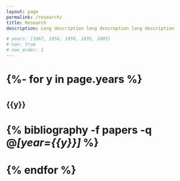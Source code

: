 ```yaml
---
layout: page
permalink: /research/
title: Research
description: Long description long descroption long description

# years: [1967, 1956, 1950, 1935, 1905]
# nav: true
# nav_order: 1
---
```

<!-- _pages/publications.md -->
<div class="publications">

# {%- for y in page.years %}
#  <h2 class="year">{{y}}</h2>
#  {% bibliography -f papers -q @*[year={{y}}]* %}
# {% endfor %}

</div>
